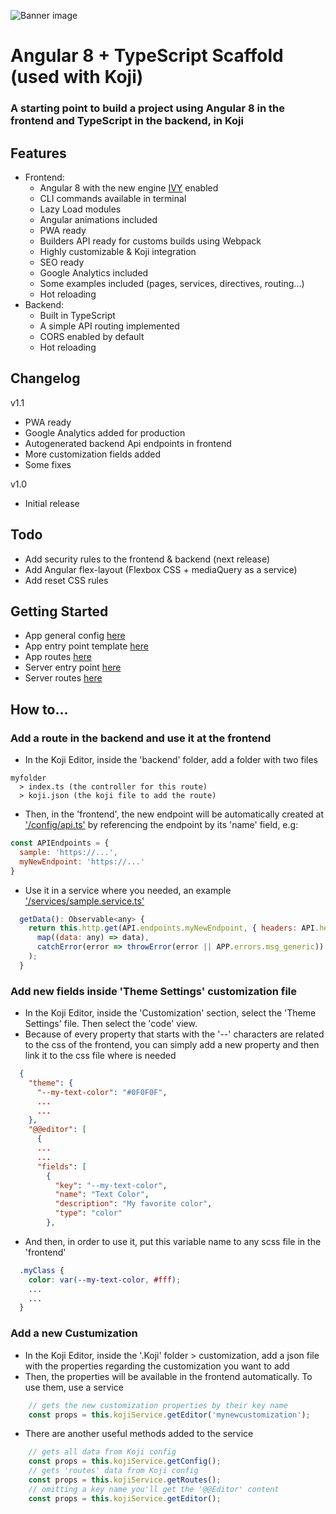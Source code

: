 ![Banner image](https://images.koji-cdn.com/58994a80-f750-44f6-8e3c-454a769d4c1b/angular8typescriptscaffoldlogo.png)


# Angular 8 + TypeScript Scaffold (used with Koji)

### A starting point to build a project using Angular 8 in the frontend and TypeScript in the backend, in Koji


## Features
- Frontend:
  - Angular 8 with the new engine [IVY](https://blog.angularindepth.com/all-you-need-to-know-about-ivy-the-new-angular-engine-9cde471f42cf) enabled
  - CLI commands available in terminal
  - Lazy Load modules
  - Angular animations included
  - PWA ready
  - Builders API ready for customs builds using Webpack
  - Highly customizable & Koji integration
  - SEO ready
  - Google Analytics included
  - Some examples included (pages, services, directives, routing...)
  - Hot reloading
- Backend:
  - Built in TypeScript
  - A simple API routing implemented
  - CORS enabled by default
  - Hot reloading


## Changelog
v1.1
  - PWA ready
  - Google Analytics added for production
  - Autogenerated backend Api endpoints in frontend
  - More customization fields added
  - Some fixes

v1.0 
  - Initial release


## Todo
- Add security rules to the frontend & backend (next release)
- Add Angular flex-layout (Flexbox CSS + mediaQuery as a service)
- Add reset CSS rules


## Getting Started
- App general config [here](#~/frontend/src/app/config/app.ts)
- App entry point template [here](#~/frontend/src/index.html)
- App routes [here](#~/frontend/src/app/app-routing.module.ts)
- Server entry point [here](#~/backend/index.ts)
- Server routes [here](#~/backend/routes/server.routes.ts)

## How to...

### Add a route in the backend and use it at the frontend
- In the Koji Editor, inside the 'backend' folder, add a folder with two files
```
myfolder 
  > index.ts (the controller for this route)
  > koji.json (the koji file to add the route)
```
- Then, in the 'frontend', the new endpoint will be automatically created at ['/config/api.ts'](#~/frontend/src/app/config/api.ts) by referencing the endpoint by its 'name' field, e.g:
```javascript
const APIEndpoints = {
  sample: 'https://...',
  myNewEndpoint: 'https://...'
}
```
- Use it in a service where you needed, an example ['/services/sample.service.ts'](#~/frontend/src/app/services/sample.service.ts)
```javascript
  getData(): Observable<any> {
    return this.http.get(API.endpoints.myNewEndpoint, { headers: API.headers.get() }).pipe(
      map((data: any) => data),
      catchError(error => throwError(error || APP.errors.msg_generic))
    );
  }
```

### Add new fields inside 'Theme Settings' customization file
- In the Koji Editor, inside the 'Customization' section, select the 'Theme Settings' file. Then select the 'code' view.
- Because of every property that starts with the '--' characters are related to the css of the frontend, you can simply add a new property and then link it to the css file where is needed 
```json
  {
    "theme": {
      "--my-text-color": "#0F0F0F",
      ...
      ...
    },
    "@@editor": [
      {
      ...
      ...
      "fields": [
        {
          "key": "--my-text-color",
          "name": "Text Color",
          "description": "My favorite color",
          "type": "color"
        },
```
- And then, in order to use it, put this variable name to any scss file in the 'frontend'
```css
  .myClass {
    color: var(--my-text-color, #fff);
    ...
    ...
  }
```

### Add a new Custumization
- In the Koji Editor, inside the '.Koji' folder > customization, add a json file with the properties regarding the customization you want to add
- Then, the properties will be available in the frontend automatically. To use them, use a service
```javascript
    // gets the new customization properties by their key name
    const props = this.kojiService.getEditor('mynewcustomization');
```
- There are another useful methods added to the service
```javascript
    // gets all data from Koji config
    const props = this.kojiService.getConfig();
    // gets 'routes' data from Koji config
    const props = this.kojiService.getRoutes();
    // omitting a key name you'll get the '@@Editor' content
    const props = this.kojiService.getEditor();
```
  
